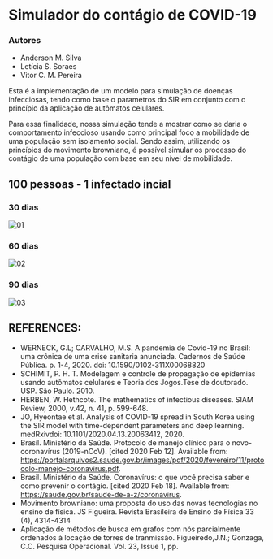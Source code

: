 # Simulador do contágio de COVID-19

### Autores
* Anderson M. Silva
* Letícia S. Soraes
* Vitor C. M. Pereira

Esta é a implementação de um modelo para simulação de doenças infecciosas, tendo como base o parametros do SIR em conjunto com o princípio da aplicação de autômatos celulares.

Para essa finalidade, nossa simulação tende a mostrar como se daria o comportamento infeccioso usando como principal foco a mobilidade de uma população sem isolamento social. Sendo assim, utilizando os princípios do movimento browniano, é possível simular os processo do contágio de uma população com base em seu nível de mobilidade.

## 100 pessoas - 1 infectado incial

### 30 dias
![01](img/30.gif)

### 60 dias
![02](img/60.gif)

### 90 dias
![03](img/90.gif)

## REFERENCES:

* WERNECK, G.L; CARVALHO, M.S. A pandemia de Covid-19 no Brasil: uma crônica de uma crise sanitaria anunciada. Cadernos de Saúde Pública. p. 1-4, 2020. doi: 10.1590/0102-311X00068820
* SCHIMIT, P. H. T. Modelagem e controle de propagação de epidemias usando autômatos celulares e Teoria dos Jogos.Tese de doutorado. USP. São Paulo. 2010.
* HERBEN, W. Hethcote. The mathematics of infectious diseases. SIAM Review, 2000, v.42, n. 41, p. 599-648.
* JO, Hyeontae et al. Analysis of COVID-19 spread in South Korea using the SIR model with time-dependent parameters and deep learning. medRxivdoi: 10.1101/2020.04.13.20063412, 2020.
* Brasil. Ministério da Saúde. Protocolo de manejo clínico para o novo-coronavírus (2019-nCoV). [cited 2020 Feb 12]. Available from: https://portalarquivos2.saude.gov.br/images/pdf/2020/fevereiro/11/protocolo-manejo-coronavirus.pdf.
* Brasil. Ministério da Saúde. Coronavírus: o que você precisa saber e como prevenir o contágio. [cited 2020 Feb 18]. Available from: https://saude.gov.br/saude-de-a-z/coronavírus.
* Movimento browniano: uma proposta do uso das novas tecnologias no ensino de física. JS Figueira. Revista Brasileira de Ensino de Física 33 (4), 4314-4314
* Aplicação de métodos de busca em grafos com nós parcialmente ordenados à locação de torres de tranmissão. Figueiredo,J.N.; Gonzaga, C.C. Pesquisa Operacional. Vol. 23, Issue 1, pp.